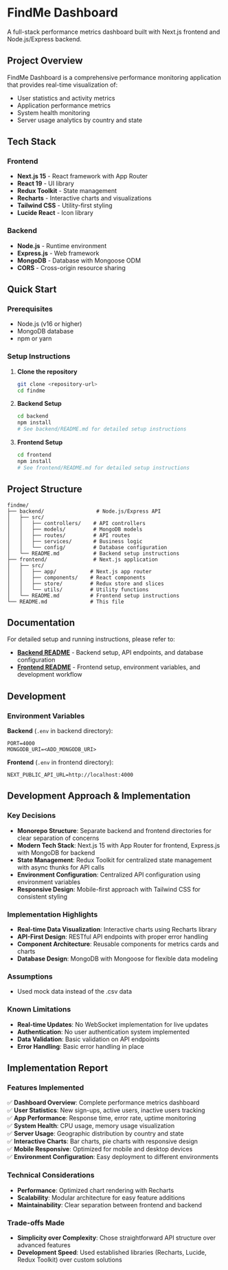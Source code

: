 # FindMe Dashboard

A full-stack performance metrics dashboard built with Next.js frontend and Node.js/Express backend.

## Project Overview

FindMe Dashboard is a comprehensive performance monitoring application that provides real-time visualization of:
- User statistics and activity metrics
- Application performance metrics
- System health monitoring
- Server usage analytics by country and state

## Tech Stack

### Frontend
- **Next.js 15** - React framework with App Router
- **React 19** - UI library
- **Redux Toolkit** - State management
- **Recharts** - Interactive charts and visualizations
- **Tailwind CSS** - Utility-first styling
- **Lucide React** - Icon library

### Backend
- **Node.js** - Runtime environment
- **Express.js** - Web framework
- **MongoDB** - Database with Mongoose ODM
- **CORS** - Cross-origin resource sharing

## Quick Start

### Prerequisites
- Node.js (v16 or higher)
- MongoDB database
- npm or yarn

### Setup Instructions

1. **Clone the repository**
   ```bash
   git clone <repository-url>
   cd findme
   ```

2. **Backend Setup**
   ```bash
   cd backend
   npm install
   # See backend/README.md for detailed setup instructions
   ```

3. **Frontend Setup**
   ```bash
   cd frontend
   npm install
   # See frontend/README.md for detailed setup instructions
   ```


## Project Structure

```
findme/
├── backend/                 # Node.js/Express API
│   ├── src/
│   │   ├── controllers/    # API controllers
│   │   ├── models/         # MongoDB models
│   │   ├── routes/         # API routes
│   │   ├── services/       # Business logic
│   │   └── config/         # Database configuration
│   └── README.md           # Backend setup instructions
├── frontend/               # Next.js application
│   ├── src/
│   │   ├── app/           # Next.js app router
│   │   ├── components/    # React components
│   │   ├── store/         # Redux store and slices
│   │   └── utils/         # Utility functions
│   └── README.md          # Frontend setup instructions
└── README.md              # This file
```

## Documentation

For detailed setup and running instructions, please refer to:

- **[Backend README](./backend/README.md)** - Backend setup, API endpoints, and database configuration
- **[Frontend README](./frontend/README.md)** - Frontend setup, environment variables, and development workflow

## Development

### Environment Variables

**Backend** (`.env` in backend directory):
```env
PORT=4000
MONGODB_URI=<ADD_MONGODB_URI>
```

**Frontend** (`.env` in frontend directory):
```env
NEXT_PUBLIC_API_URL=http://localhost:4000
```

## Development Approach & Implementation

### Key Decisions
- **Monorepo Structure**: Separate backend and frontend directories for clear separation of concerns
- **Modern Tech Stack**: Next.js 15 with App Router for frontend, Express.js with MongoDB for backend
- **State Management**: Redux Toolkit for centralized state management with async thunks for API calls
- **Environment Configuration**: Centralized API configuration using environment variables
- **Responsive Design**: Mobile-first approach with Tailwind CSS for consistent styling

### Implementation Highlights
- **Real-time Data Visualization**: Interactive charts using Recharts library
- **API-First Design**: RESTful API endpoints with proper error handling
- **Component Architecture**: Reusable components for metrics cards and charts
- **Database Design**: MongoDB with Mongoose for flexible data modeling

### Assumptions
- Used mock data instead of the .csv data

### Known Limitations
- **Real-time Updates**: No WebSocket implementation for live updates
- **Authentication**: No user authentication system implemented
- **Data Validation**: Basic validation on API endpoints
- **Error Handling**: Basic error handling in place

## Implementation Report

### Features Implemented
✅ **Dashboard Overview**: Complete performance metrics dashboard  
✅ **User Statistics**: New sign-ups, active users, inactive users tracking  
✅ **App Performance**: Response time, error rate, uptime monitoring  
✅ **System Health**: CPU usage, memory usage visualization  
✅ **Server Usage**: Geographic distribution by country and state  
✅ **Interactive Charts**: Bar charts, pie charts with responsive design  
✅ **Mobile Responsive**: Optimized for mobile and desktop devices  
✅ **Environment Configuration**: Easy deployment to different environments  

### Technical Considerations
- **Performance**: Optimized chart rendering with Recharts
- **Scalability**: Modular architecture for easy feature additions
- **Maintainability**: Clear separation between frontend and backend

### Trade-offs Made
- **Simplicity over Complexity**: Chose straightforward API structure over advanced features
- **Development Speed**: Used established libraries (Recharts, Lucide, Redux Toolkit) over custom solutions